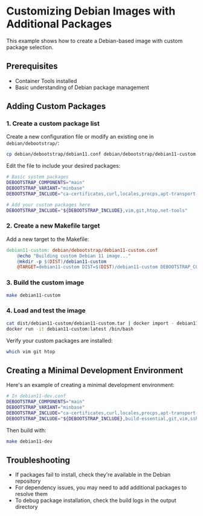 # Customizing Debian Images with Additional Packages

This example shows how to create a Debian-based image with custom package selection.

## Prerequisites

- Container Tools installed
- Basic understanding of Debian package management

## Adding Custom Packages

### 1. Create a custom package list

Create a new configuration file or modify an existing one in `debian/debootstrap/`:

```bash
cp debian/debootstrap/debian11.conf debian/debootstrap/debian11-custom.conf
```

Edit the file to include your desired packages:

```bash
# Basic system packages
DEBOOTSTRAP_COMPONENTS="main"
DEBOOTSTRAP_VARIANT="minbase"
DEBOOTSTRAP_INCLUDE="ca-certificates,curl,locales,procps,apt-transport-https"

# Add your custom packages here
DEBOOTSTRAP_INCLUDE="${DEBOOTSTRAP_INCLUDE},vim,git,htop,net-tools"
```

### 2. Create a new Makefile target

Add a new target to the Makefile:

```makefile
debian11-custom: debian/debootstrap/debian11-custom.conf
	@echo "Building custom Debian 11 image..."
	@mkdir -p $(DIST)/debian11-custom
	@TARGET=debian11-custom DIST=$(DIST)/debian11-custom DEBOOTSTRAP_CONF=$< ./debian/mkimage.sh
```

### 3. Build the custom image

```bash
make debian11-custom
```

### 4. Load and test the image

```bash
cat dist/debian11-custom/debian11-custom.tar | docker import - debian11-custom:latest
docker run -it debian11-custom:latest /bin/bash
```

Verify your custom packages are installed:

```bash
which vim git htop
```

## Creating a Minimal Development Environment

Here's an example of creating a minimal development environment:

```bash
# In debian11-dev.conf
DEBOOTSTRAP_COMPONENTS="main"
DEBOOTSTRAP_VARIANT="minbase"
DEBOOTSTRAP_INCLUDE="ca-certificates,curl,locales,procps,apt-transport-https"
DEBOOTSTRAP_INCLUDE="${DEBOOTSTRAP_INCLUDE},build-essential,git,vim,ssh,python3,python3-pip"
```

Then build with:

```bash
make debian11-dev
```

## Troubleshooting

- If packages fail to install, check they're available in the Debian repository
- For dependency issues, you may need to add additional packages to resolve them
- To debug package installation, check the build logs in the output directory
